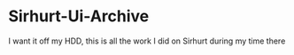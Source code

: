 # Sirhurt-Ui-Archive
I want it off my HDD, this is all the work I did on Sirhurt during my time there
